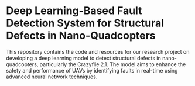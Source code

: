 # Deep Learning-Based Fault Detection System for Structural Defects in Nano-Quadcopters

This repository contains the code and resources for our research project on developing a deep learning model to detect structural defects in nano-quadcopters, particularly the Crazyflie 2.1. The model aims to enhance the safety and performance of UAVs by identifying faults in real-time using advanced neural network techniques.
